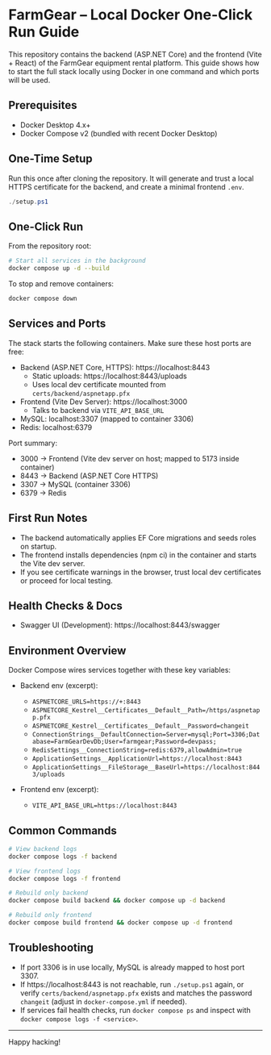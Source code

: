 # FarmGear – Local Docker One-Click Run Guide

This repository contains the backend (ASP.NET Core) and the frontend (Vite + React) of the FarmGear equipment rental platform. This guide shows how to start the full stack locally using Docker in one command and which ports will be used.

## Prerequisites
- Docker Desktop 4.x+
- Docker Compose v2 (bundled with recent Docker Desktop)

## One-Time Setup

Run this once after cloning the repository. It will generate and trust a local HTTPS certificate for the backend, and create a minimal frontend `.env`.

```powershell
./setup.ps1
```

## One-Click Run

From the repository root:

```bash
# Start all services in the background
docker compose up -d --build
```

To stop and remove containers:

```bash
docker compose down
```

## Services and Ports
The stack starts the following containers. Make sure these host ports are free:

- Backend (ASP.NET Core, HTTPS): https://localhost:8443
  - Static uploads: https://localhost:8443/uploads
  - Uses local dev certificate mounted from `certs/backend/aspnetapp.pfx`
- Frontend (Vite Dev Server): https://localhost:3000
  - Talks to backend via `VITE_API_BASE_URL`
- MySQL: localhost:3307 (mapped to container 3306)
- Redis: localhost:6379

Port summary:

- 3000 → Frontend (Vite dev server on host; mapped to 5173 inside container)
- 8443 → Backend (ASP.NET Core HTTPS)
- 3307 → MySQL (container 3306)
- 6379 → Redis

## First Run Notes
- The backend automatically applies EF Core migrations and seeds roles on startup.
- The frontend installs dependencies (npm ci) in the container and starts the Vite dev server.
- If you see certificate warnings in the browser, trust local dev certificates or proceed for local testing.

## Health Checks & Docs
- Swagger UI (Development): https://localhost:8443/swagger

## Environment Overview
Docker Compose wires services together with these key variables:

- Backend env (excerpt):
  - `ASPNETCORE_URLS=https://+:8443`
  - `ASPNETCORE_Kestrel__Certificates__Default__Path=/https/aspnetapp.pfx`
  - `ASPNETCORE_Kestrel__Certificates__Default__Password=changeit`
  - `ConnectionStrings__DefaultConnection=Server=mysql;Port=3306;Database=FarmGearDevDb;User=farmgear;Password=devpass;`
  - `RedisSettings__ConnectionString=redis:6379,allowAdmin=true`
  - `ApplicationSettings__ApplicationUrl=https://localhost:8443`
  - `ApplicationSettings__FileStorage__BaseUrl=https://localhost:8443/uploads`

- Frontend env (excerpt):
  - `VITE_API_BASE_URL=https://localhost:8443`

## Common Commands

```bash
# View backend logs
docker compose logs -f backend

# View frontend logs
docker compose logs -f frontend

# Rebuild only backend
docker compose build backend && docker compose up -d backend

# Rebuild only frontend
docker compose build frontend && docker compose up -d frontend
```

## Troubleshooting
- If port 3306 is in use locally, MySQL is already mapped to host port 3307.
- If https://localhost:8443 is not reachable, run `./setup.ps1` again, or verify `certs/backend/aspnetapp.pfx` exists and matches the password `changeit` (adjust in `docker-compose.yml` if needed).
- If services fail health checks, run `docker compose ps` and inspect with `docker compose logs -f <service>`.

---

Happy hacking!
